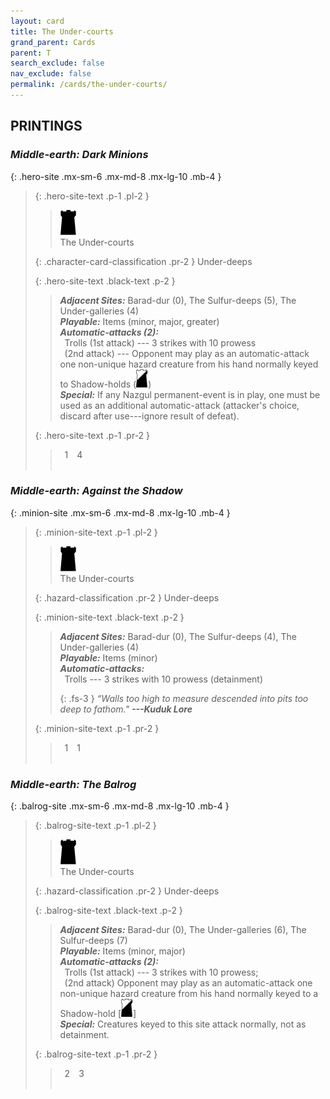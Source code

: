 ```yaml
---
layout: card
title: The Under-courts
grand_parent: Cards
parent: T
search_exclude: false
nav_exclude: false
permalink: /cards/the-under-courts/
---
```


## PRINTINGS


### _Middle-earth: Dark Minions_

{: .hero-site .mx-sm-6 .mx-md-8 .mx-lg-10 .mb-4 }
> {: .hero-site-text .p-1 .pl-2 }
> > <div class="card-mp"><img src="/assets/images/dark-hold-L.svg"></div>
> > <div class="character-card-name">The Under-courts</div>
>
> {: .character-card-classification .pr-2 }
> Under-deeps
>
> {: .hero-site-text .black-text .p-2 }
> > _**Adjacent Sites:**_ Barad-dur (0), The Sulfur-deeps (5), The Under-galleries (4) <br>_**Playable:**_ Items (minor, major, greater) <br>_**Automatic-attacks (2):**_<br>&ensp;Trolls (1st attack) --- 3 strikes with 10 prowess <br>&ensp;(2nd attack) --- Opponent may play as an automatic-attack one non-unique hazard creature from his hand normally keyed to Shadow-holds \(![](/assets/images/shadow-hold.svg)\) <br>_**Special:**_ If any Nazgul permanent-event is in play, one must be used as an additional automatic-attack (attacker's choice, discard after use---ignore result of defeat). 
> 
> {: .hero-site-text .p-1 .pr-2 }
> > <div class="hero-site-draw"><span class="hero-you-draw">&ensp;1&ensp;</span><span class="hero-opp-draw">&ensp;4&ensp;</span></div>
> > <div class="card-corruption">&nbsp;</div>

### _Middle-earth: Against the Shadow_

{: .minion-site .mx-sm-6 .mx-md-8 .mx-lg-10 .mb-4 }
> {: .minion-site-text .p-1 .pl-2 }
> > <div class="card-mp"><img src="/assets/images/dark-hold-L.svg"></div>
> > <div class="card-name">The Under-courts</div>
>
> {: .hazard-classification .pr-2 }
> Under-deeps
>
> {: .minion-site-text .black-text .p-2 }
> > _**Adjacent Sites:**_ Barad-dur (0), The Sulfur-deeps (4), The Under-galleries (4) <br>_**Playable:**_ Items (minor) <br>_**Automatic-attacks:**_<br>&ensp;Trolls --- 3 strikes with 10 prowess (detainment)  
> > 
> > {: .fs-3 } 
> > _“Walls too high to measure descended into pits too deep to fathom."_ ***---&#65279;Kuduk&nbsp;Lore*** 
> 
> {: .minion-site-text .p-1 .pr-2 }
> > <div class="hero-site-draw"><span class="minion-you-draw">&ensp;1&ensp;</span><span class="minion-opp-draw">&ensp;1&ensp;</span></div>
> > <div class="card-corruption">&nbsp;</div>

### _Middle-earth: The Balrog_

{: .balrog-site .mx-sm-6 .mx-md-8 .mx-lg-10 .mb-4 }
> {: .balrog-site-text .p-1 .pl-2 }
> > <div class="card-mp"><img src="/assets/images/dark-hold-L.svg"></div>
> > <div class="card-name">The Under-courts</div>
>
> {: .hazard-classification .pr-2 }
> Under-deeps
>
> {: .balrog-site-text .black-text .p-2 }
> > _**Adjacent Sites:**_ Barad-dur (0), The Under-galleries (6), The Sulfur-deeps (7) <br>_**Playable:**_ Items (minor, major) <br>_**Automatic-attacks (2):**_<br>&ensp;Trolls (1st attack) --- 3 strikes with 10 prowess; <br>&ensp;(2nd attack) Opponent may play as an automatic-attack one non-unique hazard creature from his hand normally keyed to a Shadow-hold <nobr>[<img src="/assets/images/shadow-hold.svg">]</nobr> <br>_**Special:**_ Creatures keyed to this site attack normally, not as detainment. 
> 
> {: .balrog-site-text .p-1 .pr-2 }
> > <div class="hero-site-draw"><span class="minion-you-draw">&ensp;2&ensp;</span><span class="minion-opp-draw">&ensp;3&ensp;</span></div>
> > <div class="card-corruption">&nbsp;</div>
